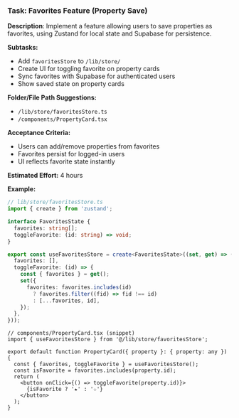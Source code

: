 ### Task: Favorites Feature (Property Save)

**Description**: Implement a feature allowing users to save properties as favorites, using Zustand for local state and Supabase for persistence.

**Subtasks:**
- Add `favoritesStore` to `/lib/store/`
- Create UI for toggling favorite on property cards
- Sync favorites with Supabase for authenticated users
- Show saved state on property cards

**Folder/File Path Suggestions:**
- `/lib/store/favoritesStore.ts`
- `/components/PropertyCard.tsx`

**Acceptance Criteria:**
- Users can add/remove properties from favorites
- Favorites persist for logged-in users
- UI reflects favorite state instantly

**Estimated Effort:** 4 hours

**Example:**
```ts
// lib/store/favoritesStore.ts
import { create } from 'zustand';

interface FavoritesState {
  favorites: string[];
  toggleFavorite: (id: string) => void;
}

export const useFavoritesStore = create<FavoritesState>((set, get) => ({
  favorites: [],
  toggleFavorite: (id) => {
    const { favorites } = get();
    set({
      favorites: favorites.includes(id)
        ? favorites.filter((fid) => fid !== id)
        : [...favorites, id],
    });
  },
}));
```
```tsx
// components/PropertyCard.tsx (snippet)
import { useFavoritesStore } from '@/lib/store/favoritesStore';

export default function PropertyCard({ property }: { property: any }) {
  const { favorites, toggleFavorite } = useFavoritesStore();
  const isFavorite = favorites.includes(property.id);
  return (
    <button onClick={() => toggleFavorite(property.id)}>
      {isFavorite ? '★' : '☆'}
    </button>
  );
}
```